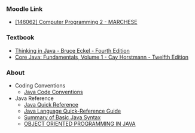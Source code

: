 ### Moodle Link

- [[146062] Computer Programming 2 - MARCHESE](https://didatticaonline.unitn.it/dol/course/view.php?id=41190)

### Textbook

- [Thinking in Java - Bruce Eckel - Fourth Edition](https://libgen.li/ads.php?md5=59224dba18dd9c3808542ae6251c8b8f)
- [Core Java: Fundamentals, Volume 1 - Cay Horstmann - Twelfth Edition](https://libgen.li/ads.php?md5=826c48c35d547c9dbe5492c0c5739a2e)

### About

- Coding Conventions
  - [Java Code Conventions](https://www.oracle.com/technetwork/java/codeconventions-150003.pdf)
- Java Reference
  - [Java Quick Reference](https://apstudents.collegeboard.org/ap/pdf/ap-computer-science-a-java-quick-reference_0.pdf)
  - [Java Language Quick-Reference Guide](https://web.fe.up.pt/~aaguiar/teaching/pc/Java-QuickReferenceGuide.pdf)
  - [Summary of Basic Java Syntax](https://cs.fit.edu/~pkc/classes/cse1001/syntax.pdf)
  - [OBJECT ORIENTED PROGRAMMING IN JAVA](https://didatticaonline.unitn.it/dol/pluginfile.php/1913372/mod_folder/content/0/oop-java-codes-summary.pdf)